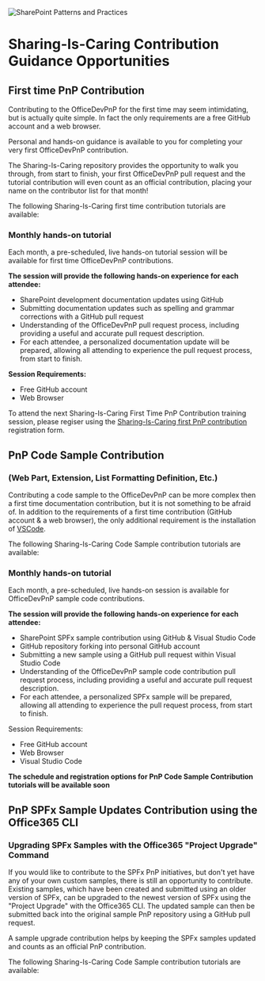 ![SharePoint Patterns and Practices](https://devofficecdn.azureedge.net/media/Default/PnP/sppnp.png)
# Sharing-Is-Caring Contribution Guidance Opportunities

## First time PnP Contribution
Contributing to the OfficeDevPnP for the first time may seem intimidating, but is actually quite simple. In fact the only requirements are a free GitHub account and a web browser. 

Personal and hands-on guidance is available to you for completing your very first OfficeDevPnP contribution. 

The Sharing-Is-Caring repository provides the opportunity to walk you through, from start to finish, your first OfficeDevPnP pull request and the tutorial contribution will even count as an official contribution, placing your name on the contributor list for that month! 

The following Sharing-Is-Caring first time contribution tutorials are available:

### Monthly hands-on tutorial
Each month, a pre-scheduled, live hands-on tutorial session will be available for first time OfficeDevPnP contributions. 

**The session will provide the following hands-on experience for each attendee:**
* SharePoint development documentation updates using GitHub
* Submitting documentation updates such as spelling and grammar corrections with a GitHub pull request
* Understanding of the OfficeDevPnP pull request process, including providing a useful and accurate pull request description. 
* For each attendee, a personalized documentation update will be prepared, allowing all attending to experience the pull request process, from start to finish. 

**Session Requirements:**
* Free GitHub account
* Web Browser

To attend the next Sharing-Is-Caring First Time PnP Contribution training session, please regiser using the [Sharing-Is-Caring first PnP contribution](https://forms.office.com) registration form.


## PnP Code Sample Contribution 

### (Web Part, Extension, List Formatting Definition, Etc.)
Contributing a code sample to the OfficeDevPnP can be more complex then a first time documentation contribution, but it is not something to be afraid of. In addition to the requirements of a first time contribution (GitHub account & a web browser), the only additional requirement is the installation of [VSCode](https://code.visualstudio.com/).

The following Sharing-Is-Caring Code Sample contribution tutorials are available:

### Monthly hands-on tutorial
Each month, a pre-scheduled, live hands-on session is available for OfficeDevPnP sample code contributions. 

**The session will provide the following hands-on experience for each attendee:**
* SharePoint SPFx sample contribution using GitHub & Visual Studio Code
* GitHub repository forking into personal GitHub account
* Submitting a new sample using a GitHub pull request within Visual Studio Code
* Understanding of the OfficeDevPnP sample code contribution pull request process, including providing a useful and accurate pull request description. 
* For each attendee, a personalized SPFx sample will be prepared, allowing all attending to experience the pull request process, from start to finish. 

Session Requirements:
* Free GitHub account
* Web Browser
* Visual Studio Code

**The schedule and registration options for PnP Code Sample Contribution tutorials will be available soon**

## PnP SPFx Sample Updates Contribution using the Office365 CLI

### Upgrading SPFx Samples with the Office365 "Project Upgrade" Command
If you would like to contribute to the SPFx PnP initiatives, but don't yet have any of your own custom samples, there is still an opportunity to contribute. Existing samples, which have been created and submitted using an older version of SPFx, can be upgraded to the newest version of SPFx using the "Project Upgrade" with the Office365 CLI. The updated sample can then be submitted back into the original sample PnP repository using a GitHub pull request. 

A sample upgrade contribution helps by keeping the SPFx samples updated and counts as an official PnP contribution.

The following Sharing-Is-Caring Code Sample contribution tutorials are available:
